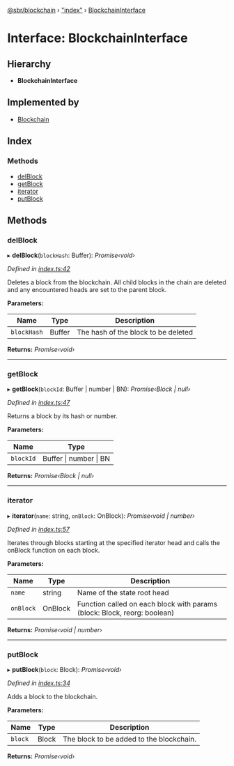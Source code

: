 [@sbr/blockchain](../README.md) › ["index"](../modules/_index_.md) › [BlockchainInterface](_index_.blockchaininterface.md)

# Interface: BlockchainInterface

## Hierarchy

* **BlockchainInterface**

## Implemented by

* [Blockchain](../classes/_index_.blockchain.md)

## Index

### Methods

* [delBlock](_index_.blockchaininterface.md#delblock)
* [getBlock](_index_.blockchaininterface.md#getblock)
* [iterator](_index_.blockchaininterface.md#iterator)
* [putBlock](_index_.blockchaininterface.md#putblock)

## Methods

###  delBlock

▸ **delBlock**(`blockHash`: Buffer): *Promise‹void›*

*Defined in [index.ts:42](https://github.com/ethereumjs/ethereumjs-monorepo/blob/master/packages/blockchain/src/index.ts#L42)*

Deletes a block from the blockchain. All child blocks in the chain are
deleted and any encountered heads are set to the parent block.

**Parameters:**

Name | Type | Description |
------ | ------ | ------ |
`blockHash` | Buffer | The hash of the block to be deleted  |

**Returns:** *Promise‹void›*

___

###  getBlock

▸ **getBlock**(`blockId`: Buffer | number | BN): *Promise‹Block | null›*

*Defined in [index.ts:47](https://github.com/ethereumjs/ethereumjs-monorepo/blob/master/packages/blockchain/src/index.ts#L47)*

Returns a block by its hash or number.

**Parameters:**

Name | Type |
------ | ------ |
`blockId` | Buffer &#124; number &#124; BN |

**Returns:** *Promise‹Block | null›*

___

###  iterator

▸ **iterator**(`name`: string, `onBlock`: OnBlock): *Promise‹void | number›*

*Defined in [index.ts:57](https://github.com/ethereumjs/ethereumjs-monorepo/blob/master/packages/blockchain/src/index.ts#L57)*

Iterates through blocks starting at the specified iterator head and calls
the onBlock function on each block.

**Parameters:**

Name | Type | Description |
------ | ------ | ------ |
`name` | string | Name of the state root head |
`onBlock` | OnBlock | Function called on each block with params (block: Block, reorg: boolean)  |

**Returns:** *Promise‹void | number›*

___

###  putBlock

▸ **putBlock**(`block`: Block): *Promise‹void›*

*Defined in [index.ts:34](https://github.com/ethereumjs/ethereumjs-monorepo/blob/master/packages/blockchain/src/index.ts#L34)*

Adds a block to the blockchain.

**Parameters:**

Name | Type | Description |
------ | ------ | ------ |
`block` | Block | The block to be added to the blockchain.  |

**Returns:** *Promise‹void›*
